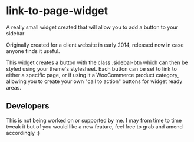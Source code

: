 # link-to-page-widget
A really small widget created that will allow you to add a button to your sidebar

Originally created for a client website in early 2014, released now in case anyone finds it useful. 

This widget creates a button with the class .sidebar-btn which can then be styled using your theme's stylesheet. Each button can be set to link to either a specific page, or if using it a WooCommerce product category, allowing you to create your own "call to action" buttons for widget ready areas.

## Developers
This is not being worked on or supported by me. I may from time to time tweak it but of you would like a new feature, feel free to grab and amend accordingly :)
